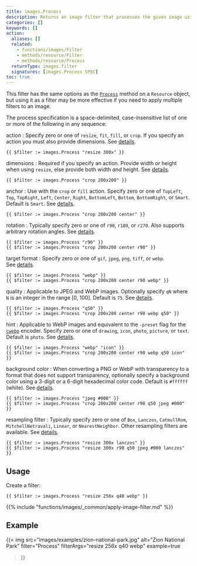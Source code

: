 ```yaml
---
title: images.Process
description: Returns an image filter that processes the given image using the given specification.
categories: []
keywords: []
action:
  aliases: []
  related:
    - functions/images/Filter
    - methods/resource/Filter
    - methods/resource/Process
  returnType: images.filter
  signatures: [images.Process SPEC]
toc: true
---
```


This filter has the same options as the [`Process`] method on a `Resource` object, but using it as a filter may be more effective if you need to apply multiple filters to an image.

[`Process`]: /methods/resource/process

The process specification is a space-delimited, case-insensitive list of one or more of the following in any sequence:

action
: Specify zero or one of `resize`, `fit`, `fill`, or `crop`. If you specify an action you must also provide dimensions. See&nbsp;[details](content-management/image-processing/#image-processing-methods).

```go-html-template
{{ $filter := images.Process "resize 300x" }}
```

dimensions
: Required if you specify an action. Provide width _or_ height when using `resize`, else provide both width _and_ height. See&nbsp;[details](/content-management/image-processing/#dimensions).

```go-html-template
{{ $filter := images.Process "crop 200x200" }}
```

anchor
: Use with the `crop` or `fill` action. Specify zero or one of `TopLeft`, `Top`, `TopRight`, `Left`, `Center`, `Right`, `BottomLeft`, `Bottom`, `BottomRight`, or `Smart`. Default is `Smart`. See&nbsp;[details](/content-management/image-processing/#anchor).

```go-html-template
{{ $filter := images.Process "crop 200x200 center" }}
```

rotation
: Typically specify zero or one of `r90`, `r180`, or `r270`. Also supports arbitrary rotation angles. See&nbsp;[details](/content-management/image-processing/#rotation).

```go-html-template
{{ $filter := images.Process "r90" }}
{{ $filter := images.Process "crop 200x200 center r90" }}
```

target format
: Specify zero or one of `gif`, `jpeg`, `png`, `tiff`, or `webp`. See&nbsp;[details](/content-management/image-processing/#target-format).

```go-html-template
{{ $filter := images.Process "webp" }}
{{ $filter := images.Process "crop 200x200 center r90 webp" }}
```

quality
: Applicable to JPEG and WebP images. Optionally specify `qN` where `N` is an integer in the range [0, 100]. Default is `75`. See&nbsp;[details](/content-management/image-processing/#quality).

```go-html-template
{{ $filter := images.Process "q50" }}
{{ $filter := images.Process "crop 200x200 center r90 webp q50" }}
```

hint
: Applicable to WebP images and equivalent to the `-preset` flag for the [`cwebp`] encoder. Specify zero or one of `drawing`, `icon`, `photo`, `picture`, or `text`. Default is `photo`. See&nbsp;[details](/content-management/image-processing/#hint).

[`cwebp`]: https://developers.google.com/speed/webp/docs/cwebp


```go-html-template
{{ $filter := images.Process "webp" "icon" }}
{{ $filter := images.Process "crop 200x200 center r90 webp q50 icon" }}
```

background color
: When converting a PNG or WebP with transparency to a format that does not support transparency, optionally specify a background color using a 3-digit or a 6-digit hexadecimal color code. Default is `#ffffff` (white). See&nbsp;[details](/content-management/image-processing/#background-color).

```go-html-template
{{ $filter := images.Process "jpeg #000" }}
{{ $filter := images.Process "crop 200x200 center r90 q50 jpeg #000" }}
```

resampling filter
: Typically specify zero or one of `Box`, `Lanczos`, `CatmullRom`, `MitchellNetravali`, `Linear`, or `NearestNeighbor`. Other resampling filters are available. See&nbsp;[details](/content-management/image-processing/#resampling-filter).

```go-html-template
{{ $filter := images.Process "resize 300x lanczos" }}
{{ $filter := images.Process "resize 300x r90 q50 jpeg #000 lanczos" }}
```

## Usage

Create a filter:

```go-html-template
{{ $filter := images.Process "resize 256x q40 webp" }}
```

{{% include "functions/images/_common/apply-image-filter.md" %}}

## Example

{{< img
  src="images/examples/zion-national-park.jpg"
  alt="Zion National Park"
  filter="Process"
  filterArgs="resize 256x q40 webp"
  example=true
>}}
